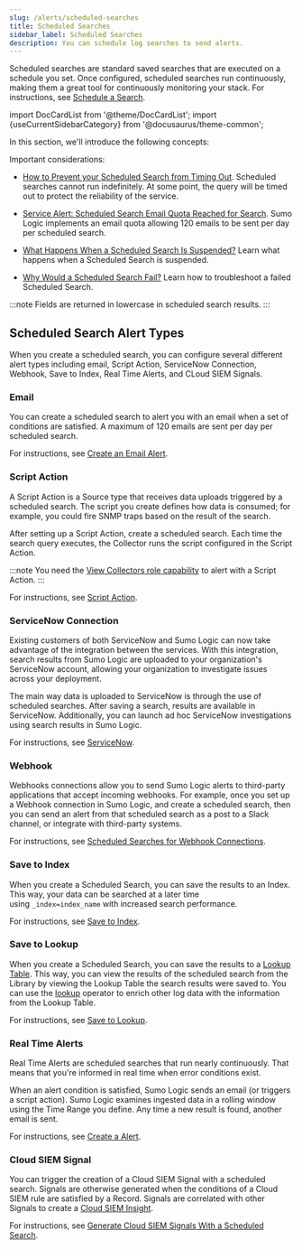 ```yaml
---
slug: /alerts/scheduled-searches
title: Scheduled Searches
sidebar_label: Scheduled Searches
description: You can schedule log searches to send alerts.
---
```


Scheduled searches are standard saved searches that are executed on a schedule you set. Once configured, scheduled searches run continuously, making them a great tool for continuously monitoring your stack. For instructions, see [Schedule a Search](schedule-search.md).

import DocCardList from '@theme/DocCardList';
import {useCurrentSidebarCategory} from '@docusaurus/theme-common';

In this section, we'll introduce the following concepts:

<DocCardList items={useCurrentSidebarCategory().items}/>

Important considerations:

* [How to Prevent your Scheduled Search from Timing Out](faqs/prevent-scheduled-search-timing-out.md).
    Scheduled searches cannot run indefinitely. At some point, the query will be timed out to protect the reliability of the service.

* [Service Alert: Scheduled Search Email Quota Reached for Search](/docs/alerts/scheduled-searches/faq#service-alert-scheduled-search-email-quota-reached-for-search).
    Sumo Logic implements an email quota allowing 120 emails to be sent per day per scheduled search.

* [What Happens When a Scheduled Search Is Suspended?](faqs/suspended-scheduled-search.md)
    Learn what happens when a Scheduled Search is suspended.

* [Why Would a Scheduled Search Fail?](/docs/alerts/scheduled-searches/faq#why-would-a-scheduled-search-fail)
    Learn how to troubleshoot a failed Scheduled Search.

:::note
Fields are returned in lowercase in scheduled search results.
:::

## Scheduled Search Alert Types

When you create a scheduled search, you can configure several different alert types including email, Script Action, ServiceNow Connection, Webhook, Save to Index, Real Time Alerts, and CLoud SIEM Signals.

### Email

You can create a scheduled search to alert you with an email when a set of conditions are satisfied. A maximum of 120 emails are sent per day per scheduled search.

For instructions, see [Create an Email Alert](create-email-alert.md).

### Script Action

A Script Action is a Source type that receives data uploads triggered by a scheduled search. The script you create defines how data is consumed; for example, you could fire SNMP traps based on the result of the search.

After setting up a Script Action, create a scheduled search. Each time the search query executes, the Collector runs the script configured in the Script Action.

:::note
You need the [View Collectors role capability](/docs/manage/users-roles/roles/role-capabilities.md) to alert with a Script Action.
:::

For instructions, see [Script Action](/docs/send-data/installed-collectors/sources/script-action).

### ServiceNow Connection

Existing customers of both ServiceNow and Sumo Logic can now take advantage of the integration between the services. With this integration, search results from Sumo Logic are uploaded to your organization's ServiceNow account, allowing your organization to investigate issues across your deployment.

The main way data is uploaded to ServiceNow is through the use of scheduled searches. After saving a search, results are available in ServiceNow. Additionally, you can launch ad hoc ServiceNow investigations using search results in Sumo Logic.

For instructions, see [ServiceNow](/docs/alerts/webhook-connections/servicenow/).

### Webhook

Webhooks connections allow you to send Sumo Logic alerts to third-party applications that accept incoming webhooks. For example, once you set up a Webhook connection in Sumo Logic, and create a scheduled search, then you can send an alert from that scheduled search as a post to a Slack channel, or integrate with third-party systems.

For instructions, see [Scheduled Searches for Webhook Connections](/docs/alerts/webhook-connections/schedule-searches-webhook-connections).

### Save to Index

When you create a Scheduled Search, you can save the results to an Index. This way, your data can be searched at a later time using `_index=index_name` with increased search performance.

For instructions, see [Save to Index](save-to-index.md).

### Save to Lookup

When you create a Scheduled Search, you can save the results to a [Lookup Table](../../search/lookup-tables/create-lookup-table.md). This way, you can view the results of the scheduled search from the Library by viewing the Lookup Table the search results were saved to. You can use the [lookup](../../search/search-query-language/search-operators/lookup) operator to enrich other log data with the information from the Lookup Table.

For instructions, see [Save to Lookup](save-to-lookup.md).

### Real Time Alerts

Real Time Alerts are scheduled searches that run nearly continuously. That means that you're informed in real time when error conditions exist.

When an alert condition is satisfied, Sumo Logic sends an email (or triggers a script action). Sumo Logic examines ingested data in a rolling window using the Time Range you define. Any time a new result is found, another email is sent. 

For instructions, see [Create a Alert](create-real-time-alert.md).

### Cloud SIEM Signal

You can trigger the creation of a Cloud SIEM Signal with a scheduled search. Signals are otherwise generated when the conditions of a Cloud SIEM rule are satisfied by a Record. Signals are correlated with other Signals to create a [Cloud SIEM Insight](/docs/cse/get-started-with-cloud-siem/insight-generation-process/).
 

For instructions, see [Generate Cloud SIEM Signals With a Scheduled Search](generate-cse-signals.md).
